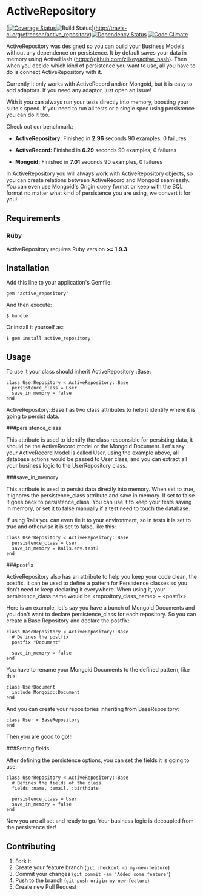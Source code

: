 # ActiveRepository

[[![Coverage Status](https://coveralls.io/repos/efreesen/active_repository/badge.png)](https://coveralls.io/r/efreesen/active_repository)![Build Status](https://secure.travis-ci.org/efreesen/active_repository.png)](http://travis-ci.org/efreesen/active_repository)[![Dependency Status](https://gemnasium.com/efreesen/active_repository.png)](https://gemnasium.com/efreesen/active_repository) [![Code Climate](https://codeclimate.com/github/efreesen/active_repository.png)](https://codeclimate.com/github/efreesen/active_repository)

ActiveRepository was designed so you can build your Business Models without any dependence on persistence. It by default saves your data in memory using ActiveHash (https://github.com/zilkey/active_hash). Then when you decide which kind of persistence you want to use, all you have to do is connect ActiveRepository with it.

Currently it only works with ActiveRecord and/or Mongoid, but it is easy to add adaptors. If you need any adaptor, just open an issue!

With it you can always run your tests directly into memory, boosting your suite's speed. If you need to run all tests or a single spec using persistence you can do it too.

Check out our benchmark:

* **ActiveRepository:**
  Finished in **2.96** seconds
  90 examples, 0 failures

* **ActiveRecord:**
  Finished in **6.29** seconds
  90 examples, 0 failures

* **Mongoid:**
  Finished in **7.01** seconds
  90 examples, 0 failures

In ActiveRepository you will always work with ActiveRepository objects, so you can create relations between ActiveRecord and Mongoid seamlessly. You can even use Mongoid's Origin query format or keep with the SQL format no matter what kind of persistence you are using, we convert it for you!

## Requirements

### Ruby

ActiveRepository requires Ruby version **>= 1.9.3**.

## Installation

Add this line to your application's Gemfile:

    gem 'active_repository'

And then execute:

    $ bundle

Or install it yourself as:

    $ gem install active_repository

## Usage

To use it your class should inherit ActiveRepository::Base:

    class UserRepository < ActiveRepository::Base
      persistence_class = User
      save_in_memory = false
    end

ActiveRepository::Base has two class attributes to help it identify where it is going to persist data.

###persistence_class

This attribute is used to identify the class responsible for persisting data, it should be the ActiveRecord model or the Mongoid Document. Let's say your ActiveRecord Model is called User, using the example above, all database actions would be passed to User class, and you can extract all your business logic to the UserRepository class.

###save_in_memory

This attribute is used to persist data directly into memory. When set to true, it ignores the persistence_class attribute and save in memory. If set to false it goes back to persistence_class. You can use it to keep your tests saving in memory, or set it to false manually if a test need to touch the database.

If using Rails you can even tie it to your environment, so in tests it is set to true and otherwise it is set to false, like this:

    class UserRepository < ActiveRepository::Base
      persistence_class = User
      save_in_memory = Rails.env.test?
    end

###postfix

ActiveRepository also has an attribute to help you keep your code clean, the postfix. It can be used to define a pattern for Persistence classes so you don't need to keep declaring it everywhere. When using it, your persistence_class name would be \<repository_class_name\> + \<postfix\>.

Here is an example, let's say you have a bunch of Mongoid Documents and you don't want to declare persistence_class for each repository. So you can create a Base Repository and declare the postfix:

    class BaseRepository < ActiveRepository::Base
      # Defines the postfix
      postfix "Document"

      save_in_memory = false
    end

You have to rename your Mongoid Documents to the defined pattern, like this:

    class UserDocument
      include Mongoid::Document
    end

And you can create your repositories inheriting from BaseRepository:

    class User < BaseRepository
    end

Then you are good to go!!!

###Setting fields

After defining the persistence options, you can set the fields it is going to use:

    class UserRepository < ActiveRepository::Base
      # Defines the fields of the class
      fields :name, :email, :birthdate

      persistence_class = User
      save_in_memory = false
    end

Now you are all set and ready to go. Your business logic is decoupled from the persistence tier!

## Contributing

1. Fork it
2. Create your feature branch (`git checkout -b my-new-feature`)
3. Commit your changes (`git commit -am 'Added some feature'`)
4. Push to the branch (`git push origin my-new-feature`)
5. Create new Pull Request
